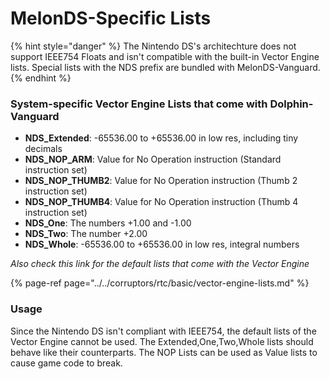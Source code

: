 # MelonDS-Specific Lists

{% hint style="danger" %}
The Nintendo DS's architechture does not support IEEE754 Floats and isn't compatible with the built-in Vector Engine lists. Special lists with the NDS prefix are bundled with MelonDS-Vanguard.
{% endhint %}

### System-specific Vector Engine Lists that come with Dolphin-Vanguard

* **NDS\_Extended**: -65536.00 to +65536.00 in low res, including tiny decimals
* **NDS\_NOP\_ARM**: Value for No Operation instruction \(Standard instruction set\)
* **NDS\_NOP\_THUMB2**: Value for No Operation instruction \(Thumb 2 instruction set\)
* **NDS\_NOP\_THUMB4**: Value for No Operation instruction \(Thumb 4 instruction set\)
* **NDS\_One**: The numbers +1.00 and -1.00
* **NDS\_Two**: The number +2.00
* **NDS\_Whole**: -65536.00 to +65536.00 in low res, integral numbers

_Also check this link for the default lists that come with the Vector Engine_

{% page-ref page="../../corruptors/rtc/basic/vector-engine-lists.md" %}

### Usage

Since the Nintendo DS isn't compliant with IEEE754, the default lists of the Vector Engine cannot be used. The Extended,One,Two,Whole lists should behave like their counterparts. The NOP Lists can be used as Value lists to cause game code to break.


